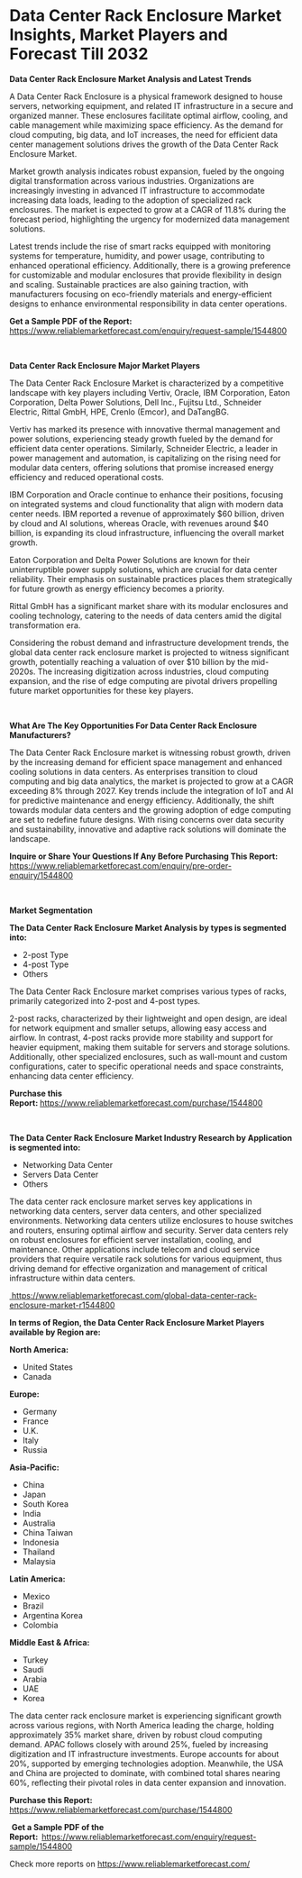 <p><h1>Data Center Rack Enclosure Market Insights, Market Players and Forecast Till 2032</h1></p><p><strong>Data Center Rack Enclosure Market Analysis and Latest Trends</strong></p>
<p><p>A Data Center Rack Enclosure is a physical framework designed to house servers, networking equipment, and related IT infrastructure in a secure and organized manner. These enclosures facilitate optimal airflow, cooling, and cable management while maximizing space efficiency. As the demand for cloud computing, big data, and IoT increases, the need for efficient data center management solutions drives the growth of the Data Center Rack Enclosure Market.</p><p>Market growth analysis indicates robust expansion, fueled by the ongoing digital transformation across various industries. Organizations are increasingly investing in advanced IT infrastructure to accommodate increasing data loads, leading to the adoption of specialized rack enclosures. The market is expected to grow at a CAGR of 11.8% during the forecast period, highlighting the urgency for modernized data management solutions.</p><p>Latest trends include the rise of smart racks equipped with monitoring systems for temperature, humidity, and power usage, contributing to enhanced operational efficiency. Additionally, there is a growing preference for customizable and modular enclosures that provide flexibility in design and scaling. Sustainable practices are also gaining traction, with manufacturers focusing on eco-friendly materials and energy-efficient designs to enhance environmental responsibility in data center operations.</p></p>
<p><strong>Get a Sample PDF of the Report:&nbsp;</strong> <a href="https://www.reliablemarketforecast.com/enquiry/request-sample/1544800?utm_campaign=2384&utm_medium=2&utm_source=Github&utm_content=ia&utm_term=11042025&utm_id=data-center-rack-enclosure">https://www.reliablemarketforecast.com/enquiry/request-sample/1544800</a></p>
<p>&nbsp;</p>
<p><strong>Data Center Rack Enclosure Major Market Players</strong></p>
<p><p>The Data Center Rack Enclosure Market is characterized by a competitive landscape with key players including Vertiv, Oracle, IBM Corporation, Eaton Corporation, Delta Power Solutions, Dell Inc., Fujitsu Ltd., Schneider Electric, Rittal GmbH, HPE, Crenlo (Emcor), and DaTangBG. </p><p>Vertiv has marked its presence with innovative thermal management and power solutions, experiencing steady growth fueled by the demand for efficient data center operations. Similarly, Schneider Electric, a leader in power management and automation, is capitalizing on the rising need for modular data centers, offering solutions that promise increased energy efficiency and reduced operational costs.</p><p>IBM Corporation and Oracle continue to enhance their positions, focusing on integrated systems and cloud functionality that align with modern data center needs. IBM reported a revenue of approximately $60 billion, driven by cloud and AI solutions, whereas Oracle, with revenues around $40 billion, is expanding its cloud infrastructure, influencing the overall market growth.</p><p>Eaton Corporation and Delta Power Solutions are known for their uninterruptible power supply solutions, which are crucial for data center reliability. Their emphasis on sustainable practices places them strategically for future growth as energy efficiency becomes a priority.</p><p>Rittal GmbH has a significant market share with its modular enclosures and cooling technology, catering to the needs of data centers amid the digital transformation era. </p><p>Considering the robust demand and infrastructure development trends, the global data center rack enclosure market is projected to witness significant growth, potentially reaching a valuation of over $10 billion by the mid-2020s. The increasing digitization across industries, cloud computing expansion, and the rise of edge computing are pivotal drivers propelling future market opportunities for these key players.</p></p>
<p>&nbsp;</p>
<p><strong>What Are The Key Opportunities For Data Center Rack Enclosure Manufacturers?</strong></p>
<p><p>The Data Center Rack Enclosure market is witnessing robust growth, driven by the increasing demand for efficient space management and enhanced cooling solutions in data centers. As enterprises transition to cloud computing and big data analytics, the market is projected to grow at a CAGR exceeding 8% through 2027. Key trends include the integration of IoT and AI for predictive maintenance and energy efficiency. Additionally, the shift towards modular data centers and the growing adoption of edge computing are set to redefine future designs. With rising concerns over data security and sustainability, innovative and adaptive rack solutions will dominate the landscape.</p></p>
<p><strong>Inquire or Share Your Questions If Any Before Purchasing This Report:</strong> <a href="https://www.reliablemarketforecast.com/enquiry/pre-order-enquiry/1544800?utm_campaign=2384&utm_medium=2&utm_source=Github&utm_content=ia&utm_term=11042025&utm_id=data-center-rack-enclosure">https://www.reliablemarketforecast.com/enquiry/pre-order-enquiry/1544800</a></p>
<p>&nbsp;</p>
<p><strong>Market Segmentation</strong></p>
<p><strong>The Data Center Rack Enclosure Market Analysis by types is segmented into:</strong></p>
<p><ul><li>2-post Type</li><li>4-post Type</li><li>Others</li></ul></p>
<p><p>The Data Center Rack Enclosure market comprises various types of racks, primarily categorized into 2-post and 4-post types. </p><p>2-post racks, characterized by their lightweight and open design, are ideal for network equipment and smaller setups, allowing easy access and airflow. In contrast, 4-post racks provide more stability and support for heavier equipment, making them suitable for servers and storage solutions. Additionally, other specialized enclosures, such as wall-mount and custom configurations, cater to specific operational needs and space constraints, enhancing data center efficiency.</p></p>
<p><strong>Purchase this Report:&nbsp;</strong><a href="https://www.reliablemarketforecast.com/purchase/1544800?utm_campaign=2384&utm_medium=2&utm_source=Github&utm_content=ia&utm_term=11042025&utm_id=data-center-rack-enclosure">https://www.reliablemarketforecast.com/purchase/1544800</a></p>
<p>&nbsp;</p>
<p><strong>The Data Center Rack Enclosure Market Industry Research by Application is segmented into:</strong></p>
<p><ul><li>Networking Data Center</li><li>Servers Data Center</li><li>Others</li></ul></p>
<p><p>The data center rack enclosure market serves key applications in networking data centers, server data centers, and other specialized environments. Networking data centers utilize enclosures to house switches and routers, ensuring optimal airflow and security. Server data centers rely on robust enclosures for efficient server installation, cooling, and maintenance. Other applications include telecom and cloud service providers that require versatile rack solutions for various equipment, thus driving demand for effective organization and management of critical infrastructure within data centers.</p></p>
<p><a href="https://www.reliablemarketforecast.com/global-data-center-rack-enclosure-market-r1544800?utm_campaign=2384&utm_medium=2&utm_source=Github&utm_content=ia&utm_term=11042025&utm_id=data-center-rack-enclosure">&nbsp;https://www.reliablemarketforecast.com/global-data-center-rack-enclosure-market-r1544800</a></p>
<p><strong>In terms of Region, the Data Center Rack Enclosure Market Players available by Region are:</strong></p>
<p>
    <p> <strong> North America: </strong>
        <ul>
            <li>United States</li>
            <li>Canada</li>
        </ul>
        </p> 
    <p> <strong> Europe: </strong>
        <ul>
            <li>Germany</li>
            <li>France</li>
            <li>U.K.</li>
            <li>Italy</li>
            <li>Russia</li>
        </ul>
        </p> 
    <p> <strong> Asia-Pacific: </strong>
        <ul>
            <li>China</li>
            <li>Japan</li>
            <li>South Korea</li>
            <li>India</li>
            <li>Australia</li>
            <li>China Taiwan</li>
            <li>Indonesia</li>
            <li>Thailand</li>
            <li>Malaysia</li>
        </ul>
        </p> 
    <p> <strong> Latin America: </strong>
        <ul>
            <li>Mexico</li>
            <li>Brazil</li>
            <li>Argentina Korea</li>
            <li>Colombia</li>
        </ul>
        </p> 
    <p> <strong> Middle East & Africa: </strong>
        <ul>
            <li>Turkey</li>
            <li>Saudi</li>
            <li>Arabia</li>
            <li>UAE</li>
            <li>Korea</li>
        </ul>
    </p>
    </p>
<p><p>The data center rack enclosure market is experiencing significant growth across various regions, with North America leading the charge, holding approximately 35% market share, driven by robust cloud computing demand. APAC follows closely with around 25%, fueled by increasing digitization and IT infrastructure investments. Europe accounts for about 20%, supported by emerging technologies adoption. Meanwhile, the USA and China are projected to dominate, with combined total shares nearing 60%, reflecting their pivotal roles in data center expansion and innovation.</p></p>
<p><strong>Purchase this Report: </strong><a href="https://www.reliablemarketforecast.com/purchase/1544800?utm_campaign=2384&utm_medium=2&utm_source=Github&utm_content=ia&utm_term=11042025&utm_id=data-center-rack-enclosure">https://www.reliablemarketforecast.com/purchase/1544800</a></p>
<p>&nbsp;<strong>Get a Sample PDF of the Report:&nbsp;&nbsp;</strong><a href="https://www.reliablemarketforecast.com/enquiry/request-sample/1544800?utm_campaign=2384&utm_medium=2&utm_source=Github&utm_content=ia&utm_term=11042025&utm_id=data-center-rack-enclosure">https://www.reliablemarketforecast.com/enquiry/request-sample/1544800</a></p>
<p><strong></strong></p>
<p>Check more reports on <a href="https://www.reliablemarketforecast.com/?utm_campaign=2384&utm_medium=2&utm_source=Github&utm_content=ia&utm_term=11042025&utm_id=data-center-rack-enclosure">https://www.reliablemarketforecast.com/</a></p>